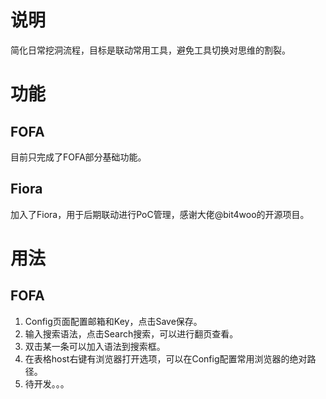 # 说明

简化日常挖洞流程，目标是联动常用工具，避免工具切换对思维的割裂。

# 功能

## FOFA
目前只完成了FOFA部分基础功能。

## Fiora
加入了Fiora，用于后期联动进行PoC管理，感谢大佬@bit4woo的开源项目。

# 用法


## FOFA

1. Config页面配置邮箱和Key，点击Save保存。
2. 输入搜索语法，点击Search搜索，可以进行翻页查看。
3. 双击某一条可以加入语法到搜索框。
4. 在表格host右键有浏览器打开选项，可以在Config配置常用浏览器的绝对路径。
5. 待开发。。。
